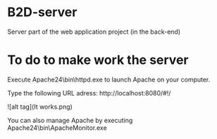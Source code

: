 # B2D-server
Server part of the web application project (in the back-end)

# To do to make work the server
Execute Apache24\bin\httpd.exe to launch Apache on your computer.

Type the following URL adress: http://localhost:8080/#!/

![alt tag](It works.png)

You can also manage Apache by executing Apache24\bin\ApacheMonitor.exe